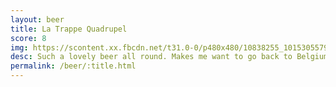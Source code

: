 ```yaml
---
layout: beer
title: La Trappe Quadrupel
score: 8
img: https://scontent.xx.fbcdn.net/t31.0-0/p480x480/10838255_10153055792378745_3160802427352478420_o.jpg
desc: Such a lovely beer all round. Makes me want to go back to Belgium
permalink: /beer/:title.html
---
```


